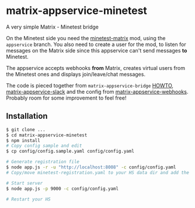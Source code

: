 # matrix-appservice-minetest
A very simple Matrix - Minetest bridge

On the Minetest side you need the [minetest-matrix](https://github.com/diggers-mt/minetest-matrix) mod, using the `appservice` branch. You also need to create a user for the mod, to listen for messages on the Matrix side since this appservice can't send messages **to** Minetest.

The appservice accepts webhooks **from** Matrix, creates virtual users from the Minetest ones and displays join/leave/chat messages.

The code is pieced together from `matrix-appservice-bridge` [HOWTO](https://github.com/matrix-org/matrix-appservice-bridge/blob/master/HOWTO.md), [matrix-appservice-slack](https://github.com/matrix-org/matrix-appservice-slack) and the config from [matrix-appservice-webhooks](https://github.com/turt2live/matrix-appservice-webhooks). Probably room for some improvement to feel free!

Installation
------------

```sh
$ git clone ...
$ cd matrix-appservice-minetest
$ npm install
# Copy config sample and edit
$ cp config/config.sample.yaml config/config.yaml

# Generate registration file
$ node app.js -r -u "http://localhost:8008" -c config/config.yaml
# Copy/move minetest-registration.yaml to your HS data dir and add the path to `app_service_config_files`

# Start server
$ node app.js -p 9000 -c config/config.yaml

# Restart your HS
```
